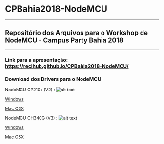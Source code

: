 # CPBahia2018-NodeMCU
---
## Repositório dos Arquivos para o Workshop de NodeMCU - Campus Party Bahia 2018
---

### Link para a apresentação: <https://recihub.github.io/CPBahia2018-NodeMCU/>

### Download dos Drivers para o NodeMCU: 

NodeMCU CP210x (V2) :
![alt text](https://www.robocore.net/tutoriais/upload/tutoriais/163_img_9_M.png)

[Windows](https://s3-sa-east-1.amazonaws.com/robocore-tutoriais/163/CP210x_Windows_Drivers.zip)

[Mac OSX](https://s3-sa-east-1.amazonaws.com/robocore-tutoriais/163/CP210x_Mac_OSX_VCP_Driver.zip)

NodeMCU CH340G (V3) :
![alt text](https://www.robocore.net/tutoriais/upload/tutoriais/163_img_10_M.png)

[Windows](https://s3-sa-east-1.amazonaws.com/robocore-tutoriais/163/CH341SER_WINDOWS.zip)

[Mac OSX](https://s3-sa-east-1.amazonaws.com/robocore-tutoriais/163/CH341SER_MAC.ZIP)

